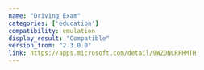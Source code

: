```yaml
---
name: "Driving Exam"
categories: ['education']
compatibility: emulation
display_result: "Compatible"
version_from: "2.3.0.0"
link: https://apps.microsoft.com/detail/9WZDNCRFHMTH
---
```

